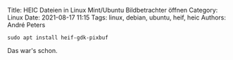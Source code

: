Title: HEIC Dateien in Linux Mint/Ubuntu Bildbetrachter öffnen
Category: Linux
Date: 2021-08-17 11:15
Tags: linux, debian, ubuntu, heif, heic
Authors: André Peters

```
sudo apt install heif-gdk-pixbuf
```

Das war's schon.
